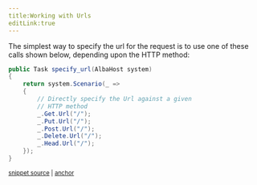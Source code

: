 ```yaml
---
title:Working with Urls
editLink:true
---
```


The simplest way to specify the url for the request is to use one of these calls shown below,
depending upon the HTTP method:

<!-- snippet: sample_specify_the_url_directly -->
<a id='snippet-sample_specify_the_url_directly'></a>
```cs
public Task specify_url(AlbaHost system)
{
    return system.Scenario(_ =>
    {
        // Directly specify the Url against a given
        // HTTP method
        _.Get.Url("/");
        _.Put.Url("/");
        _.Post.Url("/");
        _.Delete.Url("/");
        _.Head.Url("/");
    });
}
```
<sup><a href='https://github.com/JasperFx/alba/blob/master/src/Alba.Testing/Samples/Urls.cs#L7-L21' title='Snippet source file'>snippet source</a> | <a href='#snippet-sample_specify_the_url_directly' title='Start of snippet'>anchor</a></sup>
<!-- endSnippet -->

